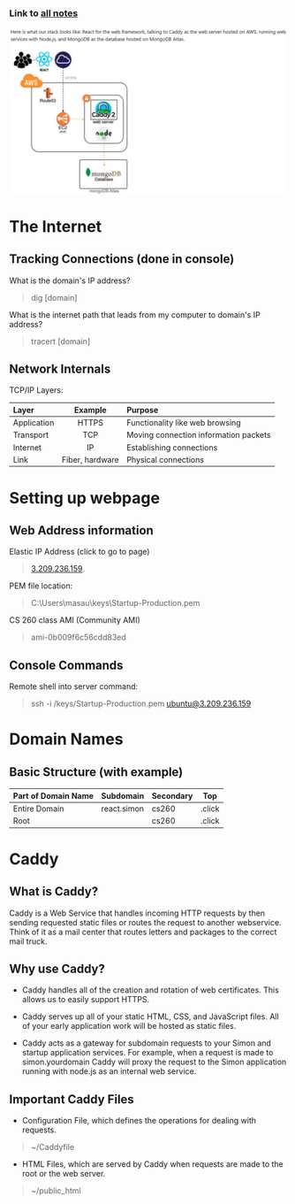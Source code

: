 ### Link to [all notes](/notes.md)

![Startup Tech Stack](/all_notes/screenshots_for_notes/Startup%20Tech%20Stack.jpg)

# The Internet

## Tracking Connections (done in console)

What is the domain's IP address?
> dig [domain]

What is the internet path that leads from my computer to domain's IP address?
> tracert [domain]

## Network Internals

TCP/IP Layers:

| Layer | Example | Purpose |
| :---- | :-----: | :------ |
| Application | HTTPS | Functionality like web browsing |
| Transport | TCP | Moving connection information packets |
| Internet | IP | Establishing connections |
| Link | Fiber, hardware | Physical connections |

# Setting up webpage

## Web Address information

Elastic IP Address (click to go to page)
> [3.209.236.159](http://3.209.236.159)

PEM file location:
> C:\Users\masau\keys\Startup-Production.pem

CS 260 class AMI (Community AMI)
> ami-0b009f6c56cdd83ed

## Console Commands

Remote shell into server command:
> ssh -i /keys/Startup-Production.pem ubuntu@3.209.236.159

# Domain Names

## Basic Structure (with example)

| Part of Domain Name | Subdomain | Secondary | Top |
| ------------- | -- | -- | -- |
| Entire Domain | react.simon | cs260 | .click |
| Root | | cs260 | .click |

# Caddy

## What is Caddy?

Caddy is a Web Service that handles incoming HTTP requests by then sending requested static files or routes the request to another webservice. Think of it as a mail center that routes letters and packages to the correct mail truck.

## Why use Caddy?

- Caddy handles all of the creation and rotation of web certificates. This allows us to easily support HTTPS.

- Caddy serves up all of your static HTML, CSS, and JavaScript files. All of your early application work will be hosted as static files.

- Caddy acts as a gateway for subdomain requests to your Simon and startup application services. For example, when a request is made to simon.yourdomain Caddy will proxy the request to the Simon application running with node.js as an internal web service.

## Important Caddy Files

- Configuration File, which defines the operations for dealing with requests.

> ~/Caddyfile

- HTML Files, which are served by Caddy when requests are made to the root or the web server.

> ~/public_html
